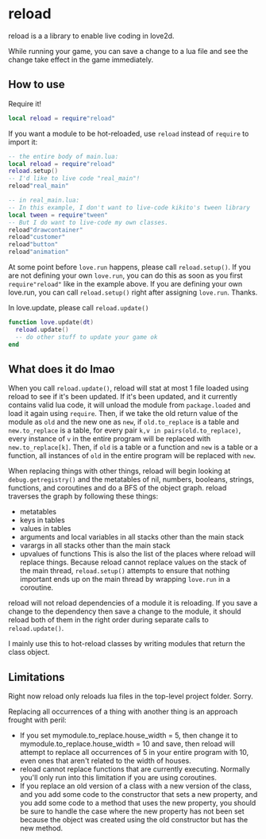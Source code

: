 reload
========================
reload is a a library to enable live coding in love2d.

While running your game, you can save a change to a lua file and see the change take effect in the game immediately.

How to use
-------------------------------

Require it!
```lua
local reload = require"reload"
```

If you want a module to be hot-reloaded, use `reload` instead of `require` to import it:
```lua
-- the entire body of main.lua:
local reload = require"reload"
reload.setup()
-- I'd like to live code "real_main"!
reload"real_main"

-- in real_main.lua:
-- In this example, I don't want to live-code kikito's tween library
local tween = require"tween"
-- But I do want to live-code my own classes.
reload"drawcontainer"
reload"customer"
reload"button"
reload"animation"
```

At some point before `love.run` happens, please call `reload.setup()`.
If you are not defining your own `love.run`, you can do this as soon as you first `require"reload"`
like in the example above.
If you are defining your own love.run, you can call `reload.setup()` right after assigning `love.run`. Thanks.

In love.update, please call `reload.update()`
```lua
function love.update(dt)
  reload.update()
  -- do other stuff to update your game ok
end
```

What does it do lmao
----------------------

When you call `reload.update()`, reload will stat at most 1 file loaded using reload
to see if it's been updated.
If it's been updated, and it currently contains valid lua code,
it will unload the module from `package.loaded` and load it again using `require`.
Then, if we take the old return value of the module as `old` and the new one as `new`,
if `old.to_replace` is a table and `new.to_replace` is a table, for every pair `k,v in pairs(old.to_replace)`,
every instance of `v` in the entire program will be replaced with `new.to_replace[k]`.
Then, if `old` is a table or a function and `new` is a table or a function, all instances
of `old` in the entire program will be replaced with `new`.

When replacing things with other things, reload will begin looking at `debug.getregistry()` and
the metatables of nil, numbers, booleans, strings, functions, and coroutines
and do a BFS of the object graph. reload traverses the graph by following these things:
- metatables
- keys in tables
- values in tables
- arguments and local variables in all stacks other than the main stack
- varargs in all stacks other than the main stack
- upvalues of functions
This is also the list of the places where reload will replace things.
Because reload cannot replace values on the stack of the main thread, `reload.setup()` attempts to ensure
that nothing important ends up on the main thread by wrapping `love.run` in a coroutine.

reload will not reload dependencies of a module it is reloading.
If you save a change to the dependency then save a change to the module,
it should reload both of them in the right order during separate calls to `reload.update()`.

I mainly use this to hot-reload classes by writing modules that return the class object.

Limitations
----------------------
Right now reload only reloads lua files in the top-level project folder. Sorry.

Replacing all occurrences of a thing with another thing is an approach frought with peril:

- If you set mymodule.to_replace.house_width = 5, then change it to mymodule.to_replace.house_width = 10 and save,
  then reload will attempt to replace all occurrences of 5 in your entire program with 10, even ones that aren't related
  to the width of houses.
- reload cannot replace functions that are currently executing. Normally you'll only run into this limitation if you are using coroutines.
- If you replace an old version of a class with a new version of the class,
  and you add some code to the constructor that sets a new property,
  and you add some code to a method that uses the new property, you should be sure to handle the case
  where the new property has not been set because the object was
  created using the old constructor but has the new method.
